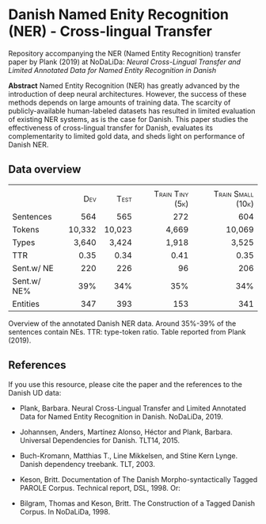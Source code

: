 # Danish Named Enity Recognition (NER) - Cross-lingual Transfer

Repository accompanying the NER (Named Entity Recognition) transfer paper by Plank (2019) at NoDaLiDa: *Neural Cross-Lingual Transfer and Limited Annotated Data for Named Entity Recognition in Danish*

**Abstract** Named Entity Recognition (NER) has greatly advanced by the introduction of deep neural architectures.
However, the success of these methods depends on large amounts of training data.
The scarcity of publicly-available human-labeled datasets
has resulted in limited evaluation of existing NER systems, as is the case for Danish.
This paper studies the effectiveness of cross-lingual transfer for Danish, evaluates its complementarity to limited gold data,
and sheds light on performance of Danish NER.

## Data overview

<div id="ref:stats">

|             |                                    |                                     |                                     |                                      |
| :---------- | ---------------------------------: | ----------------------------------: | ----------------------------------: | -----------------------------------: |
|             |                                    |                                     |                                     |                                      |
|             | <span class="smallcaps">Dev</span> | <span class="smallcaps">Test</span> | <span class="smallcaps">Train Tiny (5k)</span> | <span class="smallcaps">Train Small (10k)</span> |
| Sentences   |                                564 |                                 565 |                                 272 |                                  604 |
| Tokens      |                             10,332 |                              10,023 |                               4,669 |                               10,069 |
| Types       |                              3,640 |                               3,424 |                               1,918 |                                3,525 |
| TTR         |                               0.35 |                                0.34 |                                0.41 |                                 0.35 |
| Sent.w/ NE  |                                220 |                                 226 |                                  96 |                                  206 |
| Sent.w/ NE% |                                39% |                                 34% |                                 35% |                                  34% |
| Entities    |                                347 |                                 393 |                                 153 |                                  341 |

Overview of the annotated Danish NER data. Around 35%-39% of the
sentences contain NEs. TTR: type-token ratio. Table reported from Plank (2019).

</div>

## References 
If you use this resource, please cite the paper and the references to the Danish UD data:

* Plank, Barbara. Neural Cross-Lingual Transfer and Limited Annotated Data for Named Entity Recognition in Danish. NoDaLiDa, 2019.

* Johannsen, Anders, Martínez Alonso, Héctor and Plank, Barbara.
  Universal Dependencies for Danish. TLT14, 2015.

* Buch-Kromann, Matthias T., Line Mikkelsen, and Stine Kern Lynge.
  Danish dependency treebank. TLT, 2003.

* Keson, Britt. Documentation of The Danish Morpho-syntactically Tagged PAROLE Corpus.
Technical report, DSL, 1998. Or:

* Bilgram, Thomas and Keson, Britt. The Construction of a Tagged Danish Corpus. In NoDaLiDa, 1998.
